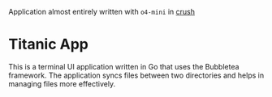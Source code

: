 Application almost entirely written with `o4-mini` in [crush](https://github.com/charmbracelet/crush)

# Titanic App

This is a terminal UI application written in Go that uses the Bubbletea framework. The application syncs files between two directories and helps in managing files more effectively.

